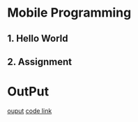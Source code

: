 # Mobile Programming 
## 1. Hello World 
## 2. Assignment 

# OutPut
[ouput](o.png)
[code link](https://github.com/LeahDeshar/java_kotlin/tree/master/Assignment/app/src/main/java/com/example/assignment)